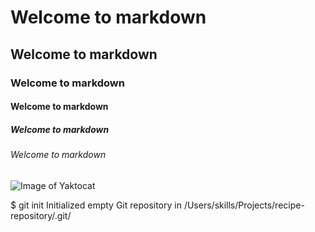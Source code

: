 # Welcome to markdown
## Welcome to markdown
### Welcome to markdown
#### Welcome to markdown
##### Welcome to markdown
###### Welcome to markdown

![Image of Yaktocat](https://octodex.github.com/images/yaktocat.png)

$ git init
Initialized empty Git repository in /Users/skills/Projects/recipe-repository/.git/
